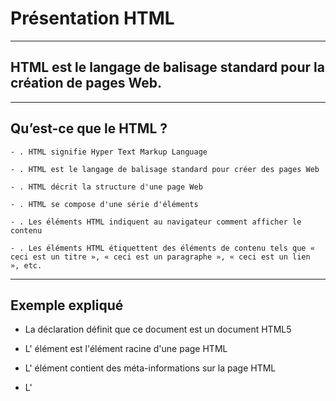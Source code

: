 # **Présentation HTML**
---
## **HTML est le langage de balisage standard pour la création de pages Web.**

---
## **Qu’est-ce que le HTML ?**

    - . HTML signifie Hyper Text Markup Language

    - . HTML est le langage de balisage standard pour créer des pages Web

    - . HTML décrit la structure d'une page Web

    - . HTML se compose d'une série d'éléments

    - . Les éléments HTML indiquent au navigateur comment afficher le contenu

    - . Les éléments HTML étiquettent des éléments de contenu tels que « ceci est un titre », « ceci est un paragraphe », « ceci est un lien   », etc.

---
## **Exemple expliqué**

- La <!DOCTYPE html>déclaration définit que ce document est un document HTML5

- L' <html>élément est l'élément racine d'une page HTML

- L' <head>élément contient des méta-informations sur la page HTML

- L' <title>élément spécifie un titre pour la page HTML (qui est affiché dans la barre de titre du navigateur ou dans l'onglet de la page)

- L' <body>élément définit le corps du document et constitue un conteneur pour tous les contenus visibles, tels que les titres, les - - - - - paragraphes, les images, les hyperliens, les tableaux, les listes, etc.

- L' <h1>élément définit un grand titre

- L' <p>élément définit un paragraphe

---
## **Qu'est-ce qu'un élément HTML ?**

- Un élément HTML est défini par une balise de début, du contenu et une balise de fin :

    - < tagname > Le contenu va ici... < /tagname >

    - L' élément HTML comprend tout, de la balise de début à la balise de fin :

    - < h1 > Mon premier titre < /h1 >
    - < p > Mon premier paragraphe. < /p >

---
## **Historique HTML**

- Depuis les débuts du World Wide Web, il existe de nombreuses versions de HTML :


| Year | Version                                         |
|------|-------------------------------------------------|
| 1989 | Tim Berners-Lee invented www                    |
| 1991 | Tim Berners-Lee invented HTML                   |
| 1993 | Dave Raggett drafted HTML+                      |
| 1995 | HTML Working Group defined HTML 2.0             |
| 1997 | W3C Recommendation: HTML 3.2                   |
| 1999 | W3C Recommendation: HTML 4.01                  |
| 2000 | W3C Recommendation: XHTML 1.0                  |
| 2008 | WHATWG HTML5 First Public Draft                |
| 2012 | WHATWG HTML5 Living Standard                   |
| 2014 | W3C Recommendation: HTML5                      |
| 2016 | W3C Candidate Recommendation: HTML 5.1         |
| 2017 | W3C Recommendation: HTML5.1 2nd Edition        |
| 2017 | W3C Recommendation: HTML5.2                    |
---